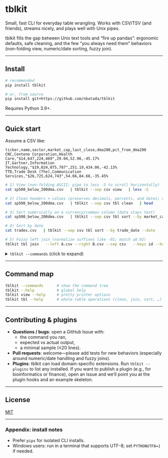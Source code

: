 # tblkit

Small, fast CLI for everyday table wrangling. Works with CSV/TSV (and friends), streams nicely, and plays well with Unix pipes.


tblkit fills the gap between Unix text tools and “fire up pandas”: ergonomic defaults, safe cleaning, and the few “you always need them” behaviors (non-folding view, numeric/date sorting, fuzzy join).


---

## Install

```bash
# recommended
pip install tblkit

# or, from source
pip install git+https://github.com/nbatada/tblkit
```

Requires Python 3.9+.

---

## Quick start

Assume a CSV like:

```
ticker,name,sector,market_cap,last_close,dma200,pct_from_dma200
CNC,Centene Corporation,Health Care,"$14,647,224,469",29.04,52.96,-45.17%
IT,Gartner,Information Technology,"$19,024,075,787",251.19,434.06,-42.13%
TTD,Trade Desk (The),Communication Services,"$26,725,624,743",54.66,84.68,-35.45%
```

```bash
# 1) View (non-folding ASCII; pipe to less -S to scroll horizontally)
cat sp500_below_200dma.csv   | tblkit --sep csv view   | less -S

# 2) Clean headers + values (preserves decimals, percents, and dates; removes thousands)
cat sp500_below_200dma.csv   | tblkit --sep csv tbl clean   | head

# 3) Sort numerically on a currency/commas column (data stays text)
cat sp500_below_200dma.csv   | tblkit --sep csv tbl sort --by market_cap --numeric   | head -n 3

# 4) Sort by date
cat trades.csv   | tblkit --sep csv tbl sort --by trade_date --date

# 5) Fuzzy left join (normalize suffixes like -01; match ≥0.92)
tblkit tbl join   --left A.csv --right B.csv --sep csv   --keys id --how left --fuzzy   --key-norm strip_suffix:-\d+$,rm_leading_zeros,upper   --threshold 0.92 --report fuzzy_report.csv
```

<!-- START: TBLKIT COMMANDS -->
<details>
<summary><code>tblkit --commands</code> (click to expand)</summary>

```text
tblkit
├── col                         (Column operations)
│   ├── add                     (Add a new column)
│   ├── clean                   (Normalize string values in selected columns.)
│   ├── drop                    (Drop columns by name/glob/position/regex)
│   ├── extract                 (Extract regex groups into new columns.)
│   ├── join                    (Join values from multiple columns into a new column.)
│   ├── move                    (Reorder columns by moving a selection.)
│   ├── rename                  (Rename column(s) via map string)
│   ├── replace                 (Value replacement in selected columns.)
│   ├── split                   (Split a column by pattern into multiple columns)
│   ├── strip                   (Trim/squeeze whitespace; optional substring/fixed-count strip.)
│   └── subset                  (Select a subset of columns by name/glob/position/regex)
├── header                      (Header operations)
│   ├── add                     (Add a generated header to a headerless file.)
│   ├── add-prefix              (Add a fixed prefix to columns.)
│   ├── add-suffix              (Add a fixed suffix to columns.)
│   ├── clean                   (Normalize all column names (deprecated; use: tbl clean))
│   ├── prefix-num              (Prefix headers with 1_, 2_, ... (or custom fmt).)
│   ├── rename                  (Rename headers via map string or file)
│   └── view                    (View header column names)
├── row                         (Row operations)
│   ├── add                     (Add a row with specified values.)
│   ├── drop                    (Drop rows by 1-based index.)
│   ├── grep                    (Filter rows by a list of words or phrases.)
│   ├── head                    (Select first N rows)
│   ├── sample                  (Randomly sample rows)
│   ├── shuffle                 (Randomly shuffle all rows.)
│   ├── subset                  (Select a subset of rows using a query expression)
│   ├── tail                    (Select last N rows)
│   └── unique                  (Filter unique or duplicate rows)
├── sort                        (Sort rows or columns)
│   ├── cols                    (Sort columns by their names)
│   └── rows                    (Sort rows by column values)
├── tbl                         (Whole-table operations)
│   ├── aggregate               (Group and aggregate data)
│   ├── clean                   (Clean headers and string values throughout the table.)
│   ├── concat                  (Concatenate piped table with other files)
│   ├── frequency               (Show top N values per column.)
│   ├── join                    (Relational join between two tables.)
│   ├── melt                    (Melt table to long format.)
│   ├── pivot                   (Pivot a table from long to wide format)
│   ├── sort                    (Sort rows by column values (alias for 'sort rows').)
│   ├── squash                  (Group rows and squash column values into delimited strings.)
│   └── transpose               (Transpose the table.)
└── view                        (Pretty-print a table (ASCII, non-folding).)

```
</details>
<!-- END: TBLKIT COMMANDS -->



---

## Command map

```bash
tblkit --commands      # show the command tree
tblkit --help          # global help
tblkit view --help     # pretty printer options
tblkit tbl --help      # whole-table operations (clean, join, sort, …)
```

---

## Contributing & plugins

- **Questions / bugs**: open a GitHub Issue with:
  - the command you ran,
  - expected vs actual output,
  - a minimal sample (≤20 lines).
- **Pull requests**: welcome—please add tests for new behaviors (especially around numeric/date handling and fuzzy joins).
- **Plugins**: tblkit can load domain-specific extensions. Run `tblkit --plugins` to list any installed. If you want to publish a plugin (e.g., for bioinformatics or finance), open an Issue and we’ll point you at the plugin hooks and an example skeleton.

---

## License

[MIT](LICENSE)

---

### Appendix: install notes

- Prefer `pipx` for isolated CLI installs.
- Windows users: run in a terminal that supports UTF-8; set `PYTHONUTF8=1` if needed.